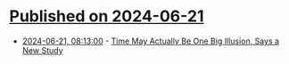 # [Published on 2024-06-21](index.md)

* [2024-06-21, 08:13:00](https://soylentnews.org/article.pl?sid=24/06/20/1125205&from=rss) - [Time May Actually Be One Big Illusion, Says a New Study](https://soylentnews.org/article.pl?sid=24/06/20/1125205&from=rss)

